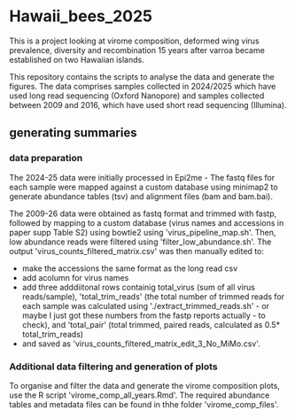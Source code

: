 # Hawaii_bees_2025
This is a project looking at virome composition, deformed wing virus prevalence, diversity and recombination 15 years after varroa became established on two Hawaiian islands.

This repository contains the scripts to analyse the data and generate the figures. The data comprises samples collected in 2024/2025 which have used long read sequencing (Oxford Nanopore) and samples collected between 2009 and 2016, which have used short read sequencing (Illumina).





## generating summaries

### data preparation

The 2024-25 data were initially processed in Epi2me - The fastq files for each sample were mapped against a custom database using minimap2 to generate abundance tables (tsv) and alignment files (bam and bam.bai).

The 2009-26 data were obtained as fastq format and trimmed with fastp, followed by mapping to a custom database (virus names and accessions in paper supp Table S2) using bowtie2 using 'virus_pipeline_map.sh'. Then, low abundance reads were filtered using 'filter_low_abundance.sh'. The output 'virus_counts_filtered_matrix.csv' was then manually edited to:
-  make the accessions the same format as the long read csv
-  add acolumn for virus names
-  add three adddiitonal rows containig total_virus (sum of all virus reads/sample), 'total_trim_reads' (the total number of trimmed reads for each sample was calculated using './extract_trimmed_reads.sh' - or maybe I just got these numbers from the fastp reports actually - to check), and  'total_pair' (total trimmed, paired reads, calculated as 0.5* total_trim_reads)
-  and saved as 'virus_counts_filtered_matrix_edit_3_No_MiMo.csv'.


### Additional data filtering and generation of plots

To organise and filter the data and generate the virome composition plots, use the R script 'virome_comp_all_years.Rmd'. The required abundance tables and metadata files can be found in thhe folder 'virome_comp_files'.










